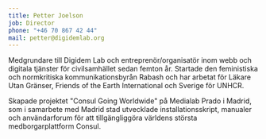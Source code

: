 ```yaml
---
title: Petter Joelson
job: Director
phone: "+46 70 867 42 44"
mail: petter@digidemlab.org
---
```


Medgrundare till Digidem Lab och entreprenör/organisatör inom webb och digitala tjänster för civilsamhället sedan femton år. Startade den feministiska och normkritiska kommunikationsbyrån Rabash och har arbetat för Läkare Utan Gränser, Friends of the Earth International och Sverige för UNHCR.

Skapade projektet "Consul Going Worldwide" på Medialab Prado i Madrid, som i samarbete med Madrid stad utvecklade installationsskript, manualer och användarforum för att tillgängliggöra världens största medborgarplattform Consul.

